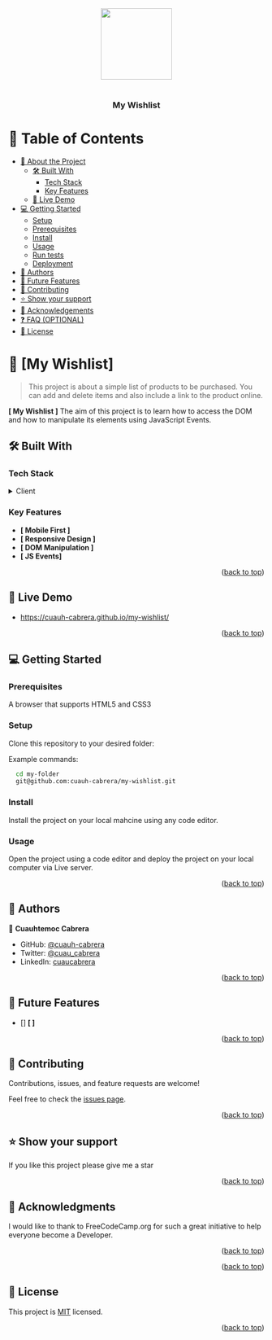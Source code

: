 
<div align="center">
  <img src="#" alt="" width="140"  height="auto" />
  <br/>
</div>



<div align="center">

  <br/>

  <h3><b>My Wishlist</b></h3>

</div>



# 📗 Table of Contents

- [📖 About the Project](#about-project)
  - [🛠 Built With](#built-with)
    - [Tech Stack](#tech-stack)
    - [Key Features](#key-features)
  - [🚀 Live Demo](#live-demo)
- [💻 Getting Started](#getting-started)
  - [Setup](#setup)
  - [Prerequisites](#prerequisites)
  - [Install](#install)
  - [Usage](#usage)
  - [Run tests](#run-tests)
  - [Deployment](#triangular_flag_on_post-deployment)
- [👥 Authors](#authors)
- [🔭 Future Features](#future-features)
- [🤝 Contributing](#contributing)
- [⭐️ Show your support](#support)
- [🙏 Acknowledgements](#acknowledgements)
- [❓ FAQ (OPTIONAL)](#faq)
- [📝 License](#license)



# 📖 [My Wishlist] <a name="about-project"></a>

> This project is about a simple list of products to be purchased. You can add and delete items and also include a link to the product online. 

**[ My Wishlist ]** The aim of this project is to learn how to access the DOM and how to manipulate its elements using JavaScript Events.

## 🛠 Built With <a name="built-with"></a>

### Tech Stack <a name="tech-stack"></a>

<details>
  <summary>Client</summary>
  <ul>
    <li><a href="https://html.spec.whatwg.org/">HTML5</a></li>
    <li><a href="https://www.w3.org/Style/CSS/">CSS</a></li>
    <li><a href="https://developer.mozilla.org/es/docs/Web/JavaScript">JavaScript ES6</a></li>
    <li><a href="https://git-scm.com/">Git</a></li>
  </ul>
  </ul>
</details>



### Key Features <a name="key-features"></a>

- **[ Mobile First ]**
- **[ Responsive Design ]**
- **[ DOM Manipulation ]**
- **[ JS Events]**

<p align="right">(<a href="#readme-top">back to top</a>)</p>


## 🚀 Live Demo <a name="live-demo"></a>

- https://cuauh-cabrera.github.io/my-wishlist/

<p align="right">(<a href="#readme-top">back to top</a>)</p>


## 💻 Getting Started <a name="getting-started"></a>

### Prerequisites

A browser that supports HTML5 and CSS3

### Setup

Clone this repository to your desired folder:

Example commands:

```sh
  cd my-folder
  git@github.com:cuauh-cabrera/my-wishlist.git
```

### Install

Install the project on your local mahcine using any code editor.

### Usage

Open the project using a code editor and deploy the project on your local computer via Live server.

<p align="right">(<a href="#readme-top">back to top</a>)</p>


## 👥 Authors <a name="authors"></a>


👤 **Cuauhtemoc Cabrera**

- GitHub: [@cuauh-cabrera](https://github.com/cuauh-cabrera)
- Twitter: [@cuau_cabrera](https://twitter.com/cuau_cabrera)
- LinkedIn: [cuaucabrera](https://linkedin.com/in/cuaucabrera)

<p align="right">(<a href="#readme-top">back to top</a>)</p>


## 🔭 Future Features <a name="future-features"></a>


- [] **[  ]** 



<p align="right">(<a href="#readme-top">back to top</a>)</p>


## 🤝 Contributing <a name="contributing"></a>

Contributions, issues, and feature requests are welcome!

Feel free to check the [issues page](../../issues/).

<p align="right">(<a href="#readme-top">back to top</a>)</p>


## ⭐️ Show your support <a name="support"></a>

If you like this project please give me a star

<p align="right">(<a href="#readme-top">back to top</a>)</p>


## 🙏 Acknowledgments <a name="acknowledgements"></a>

I would like to thank to FreeCodeCamp.org for such a great initiative to help everyone become a Developer.

<p align="right">(<a href="#readme-top">back to top</a>)</p>

<p align="right">(<a href="#readme-top">back to top</a>)</p>



## 📝 License <a name="license"></a>

This project is [MIT](./LICENSE) licensed.

<p align="right">(<a href="#readme-top">back to top</a>)</p>